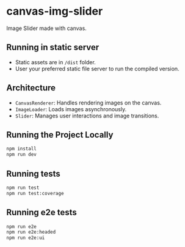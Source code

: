 # canvas-img-slider
Image Slider made with canvas.

## Running in static server
- Static assets are in `/dist` folder.
- User your preferred static file server to run the compiled version.

## Architecture
- `CanvasRenderer`: Handles rendering images on the canvas.
- `ImageLoader`: Loads images asynchronously.
- `Slider`: Manages user interactions and image transitions.

## Running the Project Locally
```sh
npm install
npm run dev
```

## Running tests
```sh
npm run test
npm run test:coverage
```

## Running e2e tests
```sh
npm run e2e
npm run e2e:headed
npm run e2e:ui
```